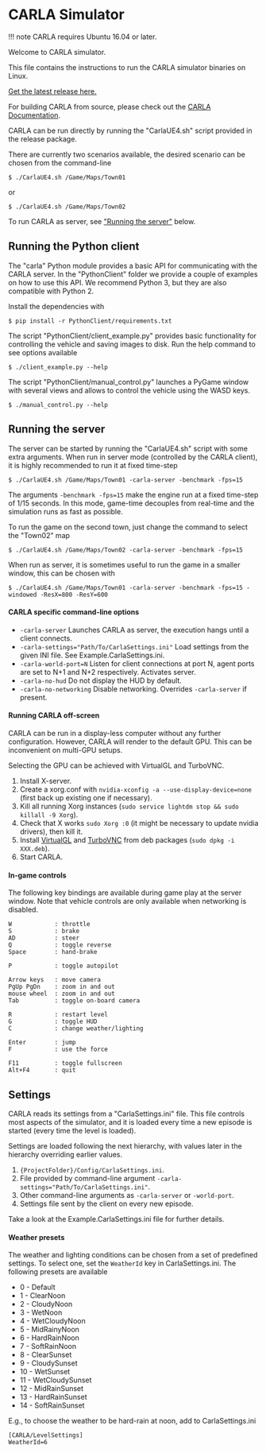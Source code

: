CARLA Simulator
===============

!!! note
    CARLA requires Ubuntu 16.04 or later.

Welcome to CARLA simulator.

This file contains the instructions to run the CARLA simulator binaries on
Linux.

[Get the latest release here.][releaselink]

For building CARLA from source, please check out the
[CARLA Documentation][docslink].

CARLA can be run directly by running the "CarlaUE4.sh" script provided in the
release package.

There are currently two scenarios available, the desired scenario can be chosen
from the command-line

    $ ./CarlaUE4.sh /Game/Maps/Town01

or

    $ ./CarlaUE4.sh /Game/Maps/Town02

To run CARLA as server, see ["Running the server"](#running-the-server) below.

[releaselink]: https://github.com/carla-simulator/carla/releases/latest
[docslink]: http://carla.readthedocs.io

Running the Python client
-------------------------

The "carla" Python module provides a basic API for communicating with the CARLA
server. In the "PythonClient" folder we provide a couple of examples on how to
use this API. We recommend Python 3, but they are also compatible with Python 2.

Install the dependencies with

    $ pip install -r PythonClient/requirements.txt

The script "PythonClient/client_example.py" provides basic functionality for
controlling the vehicle and saving images to disk. Run the help command to see
options available

    $ ./client_example.py --help

The script "PythonClient/manual_control.py" launches a PyGame window with
several views and allows to control the vehicle using the WASD keys.

    $ ./manual_control.py --help

Running the server
------------------

The server can be started by running the "CarlaUE4.sh" script with some extra
arguments. When run in server mode (controlled by the CARLA client), it is
highly recommended to run it at fixed time-step

    $ ./CarlaUE4.sh /Game/Maps/Town01 -carla-server -benchmark -fps=15

The arguments `-benchmark -fps=15` make the engine run at a fixed time-step of
1/15 seconds. In this mode, game-time decouples from real-time and the
simulation runs as fast as possible.

To run the game on the second town, just change the command to select the
"Town02" map

    $ ./CarlaUE4.sh /Game/Maps/Town02 -carla-server -benchmark -fps=15

When run as server, it is sometimes useful to run the game in a smaller window,
this can be chosen with

    $ ./CarlaUE4.sh /Game/Maps/Town01 -carla-server -benchmark -fps=15 -windowed -ResX=800 -ResY=600

#### CARLA specific command-line options

  * `-carla-server` Launches CARLA as server, the execution hangs until a client connects.
  * `-carla-settings="Path/To/CarlaSettings.ini"` Load settings from the given INI file. See Example.CarlaSettings.ini.
  * `-carla-world-port=N` Listen for client connections at port N, agent ports are set to N+1 and N+2 respectively. Activates server.
  * `-carla-no-hud` Do not display the HUD by default.
  * `-carla-no-networking` Disable networking. Overrides `-carla-server` if present.

#### Running CARLA off-screen

CARLA can be run in a display-less computer without any further configuration.
However, CARLA will render to the default GPU. This can be inconvenient on
multi-GPU setups.

Selecting the GPU can be achieved with VirtualGL and TurboVNC.

  1. Install X-server.
  2. Create a xorg.conf with `nvidia-xconfig -a --use-display-device=none` (first back up existing one if necessary).
  3. Kill all running Xorg instances (`sudo service lightdm stop && sudo killall -9 Xorg`).
  4. Check that X works `sudo Xorg :0` (it might be necessary to update nvidia drivers), then kill it.
  5. Install [VirtualGL](https://sourceforge.net/projects/virtualgl/files/2.5.2/) and [TurboVNC](https://sourceforge.net/projects/turbovnc/files/2.1.1/) from deb packages (`sudo dpkg -i XXX.deb`).
  6. Start CARLA.

#### In-game controls

The following key bindings are available during game play at the server window.
Note that vehicle controls are only available when networking is disabled.

    W            : throttle
    S            : brake
    AD           : steer
    Q            : toggle reverse
    Space        : hand-brake

    P            : toggle autopilot

    Arrow keys   : move camera
    PgUp PgDn    : zoom in and out
    mouse wheel  : zoom in and out
    Tab          : toggle on-board camera

    R            : restart level
    G            : toggle HUD
    C            : change weather/lighting

    Enter        : jump
    F            : use the force

    F11          : toggle fullscreen
    Alt+F4       : quit

Settings
--------

CARLA reads its settings from a "CarlaSettings.ini" file. This file controls
most aspects of the simulator, and it is loaded every time a new episode is
started (every time the level is loaded).

Settings are loaded following the next hierarchy, with values later in the
hierarchy overriding earlier values.

  1. `{ProjectFolder}/Config/CarlaSettings.ini`.
  2. File provided by command-line argument `-carla-settings="Path/To/CarlaSettings.ini"`.
  3. Other command-line arguments as `-carla-server` or `-world-port`.
  4. Settings file sent by the client on every new episode.

Take a look at the Example.CarlaSettings.ini file for further details.

#### Weather presets

The weather and lighting conditions can be chosen from a set of predefined
settings. To select one, set the `WeatherId` key in CarlaSettings.ini. The
following presets are available

  * 0 - Default
  * 1 - ClearNoon
  * 2 - CloudyNoon
  * 3 - WetNoon
  * 4 - WetCloudyNoon
  * 5 - MidRainyNoon
  * 6 - HardRainNoon
  * 7 - SoftRainNoon
  * 8 - ClearSunset
  * 9 - CloudySunset
  * 10 - WetSunset
  * 11 - WetCloudySunset
  * 12 - MidRainSunset
  * 13 - HardRainSunset
  * 14 - SoftRainSunset

E.g., to choose the weather to be hard-rain at noon, add to CarlaSettings.ini

```
[CARLA/LevelSettings]
WeatherId=6
```
